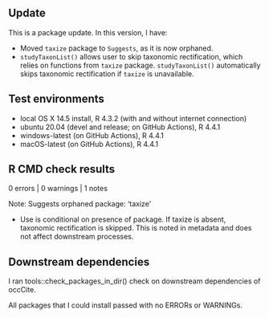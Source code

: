 ## Update
This is a package update. In this version, I have:

* Moved `taxize` package to `Suggests`, as it is now orphaned.
* `studyTaxonList()` allows user to skip taxonomic rectification, which relies on functions from `taxize` package. `studyTaxonList()` automatically skips taxonomic rectification if `taxize` is unavailable.

## Test environments
* local OS X 14.5 install, R 4.3.2 (with and without internet connection)
* ubuntu 20.04 (devel and release; on GitHub Actions), R 4.4.1
* windows-latest (on GitHub Actions), R 4.4.1
* macOS-latest (on GitHub Actions), R 4.4.1

## R CMD check results
0 errors | 0 warnings | 1 notes

Note: Suggests orphaned package: ‘taxize’
- Use is conditional on presence of package. If taxize is absent, taxonomic rectification is skipped. This is noted in metadata and does not affect downstream processes.

## Downstream dependencies
I ran tools::check_packages_in_dir() check on downstream dependencies of 
occCite. 

All packages that I could install passed with no ERRORs or WARNINGs.
